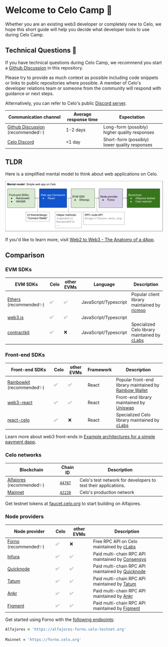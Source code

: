 # Welcome to Celo Camp 👋

Whether you are an existing web3 developer or completely new to Celo, we hope this short guide 
will help you decide what developer tools to use during Celo Camp.

## Technical Questions 💬

If you have technical questions during Celo Camp, we recommend you start a 
[Github Discussion](https://github.com/celo-org/celo-camp/discussions) 
in this repository.

Please try to provide as much context as possible including code snippets or links to public 
repositories where possible. A member of Celo's developer relations team or someone from 
the community will respond with guidance or next steps.

Alternatively, you can refer to Celo's public [Discord server](http://chat.celo.org/).

| Communication channel | Average response time | Expectation |
|-----------------------|-----------------------|-------------|
| [Github Discussion](https://github.com/celo-org/celo-camp/discussions) (recommended✨) | 1-2 days | Long-form (possibly) higher quality responses |
| [Celo Discord](http://chat.celo.org/) | <1 day | Short-form (possibly) lower quality responses |

## TLDR

Here is a simplified mental model to think about web applications on Celo.

<img src="assets/images/mentalmodel_simple_web_app.svg" alt="" width="900"/>

If you'd like to learn more, visit [Web2 to Web3 - The Anatomy of a dApp][anatomy of a dapp].

## Comparison

### EVM SDKs

| EVM SDKs  | Celo | other EVMs | Language | Description |
|----------|----------|------|-------|--------|
| [Ethers](https://docs.ethers.org/) (recommended✨) | ✅ | ✅ | JavaScript/Typescript |  Popular client library maintained by [ricmoo](https://github.com/ricmoo) |
| [web3.js](https://web3js.readthedocs.io/) | ✅ | ✅ | JavaScript/Typescript | |
| [contractkit](https://docs.celo.org/developer/contractkit) | ✅ | ❌ | JavaScript/Typescript | Specialized Celo library maintained by [cLabs](https://clabs.co/) |

### Front-end SDKs

|  Front-end SDKs  | Celo | other EVMs | Framework | Description |
|----------|----------|------|-------|--------|
| [Rainbowkit](https://github.com/celo-org/rainbowkit-celo) (recommended✨) | ✅ | ✅ | React | Popular front-end library maintained by [Rainbow Wallet](https://rainbow.me/) |
| [web3-react](https://github.com/Uniswap/web3-react) | ✅ | ✅ | React | Front-end library maintained by [Uniswap](https://uniswap.org/) |
| [react-celo](https://github.com/celo-org/react-celo) | ✅ | ❌ | React | Specialized Celo library maintained by  [cLabs](https://clabs.co/) |

Learn more about web3 front-ends in [Example architectures for a simple payment dapp][example app].

### Celo networks

|  Blockchain  | Chain ID | Description |
|--------------|-----------|-------------|
| [Alfajores](https://docs.celo.org/network/alfajores) (recommended✨) | [`44787`](https://chainlist.org/chain/44787) | Celo's test network for developers to test their applications. |
| [Mainnet](https://docs.celo.org/network/mainnet)| [`42220`](https://chainlist.org/chain/42220) | Celo's production network |

Get testnet tokens at [faucet.celo.org](https://faucet.celo.org/) to start building on Alfajores. 

### Node providers

|  Node provider  | Celo | other EVMs | Description |
|----------|----------|------|--------|
| [Forno](https://docs.celo.org/network/node/forno#forno-networks) (recommended✨) | ✅ | ❌ | Free RPC API on Celo maintained by [cLabs](https://clabs.co/) |
| [Infura](https://www.infura.io/) | ✅ | ✅ | Paid multi-chain RPC API maintained by [Consensys](https://consensys.net/) |
| [Quicknode](https://www.quicknode.com/chains/celo) | ✅ | ✅ | Paid multi-chain RPC API maintained by [Quicknode](https://www.quicknode.com/chains/celo) |
| [Tatum](https://pages.tatum.io/celo) | ✅ | ✅ | Paid multi-chain RPC API maintained by [Tatum](https://pages.tatum.io/celo) |
| [Ankr](https://www.ankr.com/protocol/public/celo/) | ✅ | ✅ | Paid multi-chain RPC API maintained by [Ankr](https://www.ankr.com/protocol/public/celo/) |
| [Figment](https://www.figment.io/datahub/celo) | ✅ | ✅ | Paid multi-chain RPC API maintained by [Figment](https://www.figment.io/datahub/celo) |

Get started using Forno with the [following endpoints](https://docs.celo.org/integration/general#forno):

```zsh
Alfajores = 'https://alfajores-forno.celo-testnet.org'

Mainnet = 'https://forno.celo.org'
```



<!-- References -->
[anatomy of a dapp]: https://docs.celo.org/general/web2-to-web3
[example app]: https://docs.celo.org/blog/tutorials/example-architectures-for-a-simple-payment-dapp
